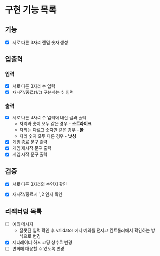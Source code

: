 # 구현 기능 목록

## 기능
* [x] 서로 다른 3자리 랜덤 숫자 생성

## 입출력

### 입력
* [x] 서로 다른 3자리 수 입력
* [x] 재시작/종료(1/2) 구분하는 수 입력

### 출력
* [x] 서로 다른 3자리 수 입력에 대한 결과 출력
  * 자리와 숫자 모두 같은 경우 - **스트라이크**
  * 자리는 다르고 숫자만 같은 경우 - **볼**
  * 자리 숫자 모두 다른 경우 - **낫싱**
* [x] 게임 종료 문구 출력
* [x] 게임 재시작 문구 출력
* [x] 게임 시작 문구 출력

## 검증
* [x] 서로 다른 3자리의 수인지 확인
* [x] 재시작/종료시 1,2 인지 확인


## 리팩터링 목록 

* [ ] 예외 메시지
  * 잘못된 입력 확인 후 validator 에서 예외를 던지고 컨트롤러에서 확인하는 방식으로 변경
* [x] 제너레이터 하드 코딩 상수로 변경
* [ ] 변화에 대응할 수 있도록 변경